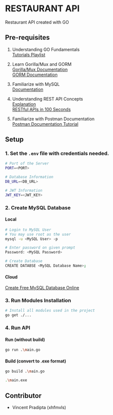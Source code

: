 # RESTAURANT API
Restaurant API created with GO

## Pre-requisites

1. Understanding GO Fundamentals <br>
[Tutorials Playlist](https://youtube.com/playlist?list=PL-CtdCApEFH_t5_dtCQZgWJqWF45WRgZw)

2. Learn Gorilla/Mux and GORM <br>
[Gorilla/Mux Documentation](https://pkg.go.dev/github.com/gorilla/mux) <br>
[GORM Documentation](https://gorm.io/docs/)

3. Familiarize with MySQL <br>
[Documentation](https://dev.mysql.com/doc/)

4. Understanding REST API Concepts <br>
[Explanation](https://medium.com/jagoanhosting/perbedaan-antara-api-rest-api-dan-restful-api-6a66d655a6c2) <br>
[RESTful APIs in 100 Seconds](https://youtu.be/-MTSQjw5DrM)

5. Familiarize with Postman Documentation <br>
[Postman Documentation Tutorial](https://www.softwaretestinghelp.com/postman-api-documentation/)

## Setup

### 1. Set the `.env` file with credentials needed.
```sh
# Port of the Server
PORT=<PORT>

# Database Information
DB_URL=<DB_URL>

# JWT Information
JWT_KEY=<JWT_KEY>
```

### 2. Create MySQL Database
#### Local
```sh
# Login to MySQL User
# You may use root as the user
mysql -u <MySQL User> -p

# Enter password on given prompt
Password: <MySQL Password>

# Create Database
CREATE DATABSE <MySQL Database Name>; 
```

#### Cloud
[Create Free MySQL Database Online](https://youtu.be/TMGHOW8Hzvw)

### 3. Run Modules Installation
```sh
# Install all modules used in the project
go get ./...
```

### 4. Run API
#### Run (without build)
```sh
go run .\main.go
```

#### Build (convert to .exe format)
```sh
go build .\main.go

.\main.exe
```

## Contributor

- Vincent Pradipta (xhfmvls)